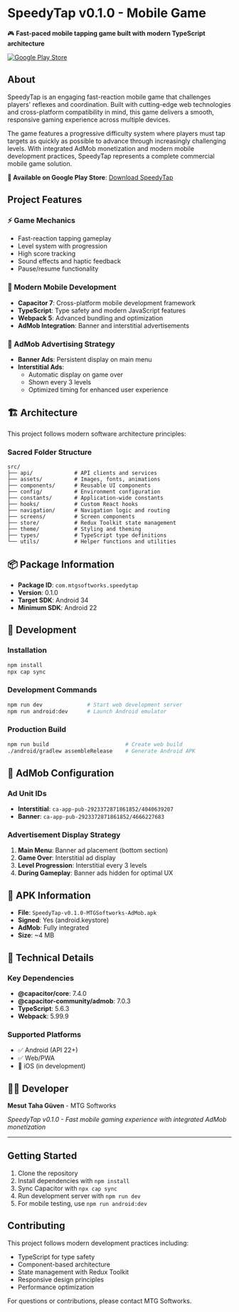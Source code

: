 # SpeedyTap v0.1.0 - Mobile Game

🎮 **Fast-paced mobile tapping game built with modern TypeScript architecture**

[![Google Play Store](https://img.shields.io/badge/Google_Play-414141?style=for-the-badge&logo=google-play&logoColor=white)](https://play.google.com/store/apps/details?id=com.mtgsoftworks.speedytap&hl=en)

## About

SpeedyTap is an engaging fast-reaction mobile game that challenges players' reflexes and coordination. Built with cutting-edge web technologies and cross-platform compatibility in mind, this game delivers a smooth, responsive gaming experience across multiple devices.

The game features a progressive difficulty system where players must tap targets as quickly as possible to advance through increasingly challenging levels. With integrated AdMob monetization and modern mobile development practices, SpeedyTap represents a complete commercial mobile game solution.

**🎯 Available on Google Play Store**: [Download SpeedyTap](https://play.google.com/store/apps/details?id=com.mtgsoftworks.speedytap&hl=en)

## Project Features

### ⚡ Game Mechanics
- Fast-reaction tapping gameplay
- Level system with progression
- High score tracking
- Sound effects and haptic feedback
- Pause/resume functionality

### 📱 Modern Mobile Development
- **Capacitor 7**: Cross-platform mobile development framework
- **TypeScript**: Type safety and modern JavaScript features
- **Webpack 5**: Advanced bundling and optimization
- **AdMob Integration**: Banner and interstitial advertisements

### 🎯 AdMob Advertising Strategy
- **Banner Ads**: Persistent display on main menu
- **Interstitial Ads**:
  - Automatic display on game over
  - Shown every 3 levels
  - Optimized timing for enhanced user experience

## 🏗️ Architecture

This project follows modern software architecture principles:

### Sacred Folder Structure

```
src/
├── api/             # API clients and services
├── assets/          # Images, fonts, animations  
├── components/      # Reusable UI components
├── config/          # Environment configuration
├── constants/       # Application-wide constants
├── hooks/           # Custom React hooks
├── navigation/      # Navigation logic and routing
├── screens/         # Screen components
├── store/           # Redux Toolkit state management
├── theme/           # Styling and theming
├── types/           # TypeScript type definitions
└── utils/           # Helper functions and utilities
```

## 📦 Package Information
- **Package ID**: `com.mtgsoftworks.speedytap`
- **Version**: 0.1.0
- **Target SDK**: Android 34
- **Minimum SDK**: Android 22

## 🚀 Development

### Installation
```bash
npm install
npx cap sync
```

### Development Commands
```bash
npm run dev              # Start web development server
npm run android:dev      # Launch Android emulator
```

### Production Build
```bash
npm run build                        # Create web build
./android/gradlew assembleRelease    # Generate Android APK
```

## 🎯 AdMob Configuration

### Ad Unit IDs
- **Interstitial**: `ca-app-pub-2923372871861852/4040639207`
- **Banner**: `ca-app-pub-2923372871861852/4666227683`

### Advertisement Display Strategy
1. **Main Menu**: Banner ad placement (bottom section)
2. **Game Over**: Interstitial ad display
3. **Level Progression**: Interstitial every 3 levels
4. **During Gameplay**: Banner ads hidden for optimal UX

## 📱 APK Information
- **File**: `SpeedyTap-v0.1.0-MTGSoftworks-AdMob.apk`
- **Signed**: Yes (android.keystore)
- **AdMob**: Fully integrated
- **Size**: ~4 MB

## 🔧 Technical Details

### Key Dependencies
- **@capacitor/core**: 7.4.0
- **@capacitor-community/admob**: 7.0.3
- **TypeScript**: 5.6.3
- **Webpack**: 5.99.9

### Supported Platforms
- ✅ Android (API 22+)
- ✅ Web/PWA
- 🔄 iOS (in development)

## 👨‍💻 Developer
**Mesut Taha Güven** - MTG Softworks

*SpeedyTap v0.1.0 - Fast mobile gaming experience with integrated AdMob monetization*

---

## Getting Started

1. Clone the repository
2. Install dependencies with `npm install`
3. Sync Capacitor with `npx cap sync`
4. Run development server with `npm run dev`
5. For mobile testing, use `npm run android:dev`

## Contributing

This project follows modern development practices including:
- TypeScript for type safety
- Component-based architecture
- State management with Redux Toolkit
- Responsive design principles
- Performance optimization

For questions or contributions, please contact MTG Softworks.
